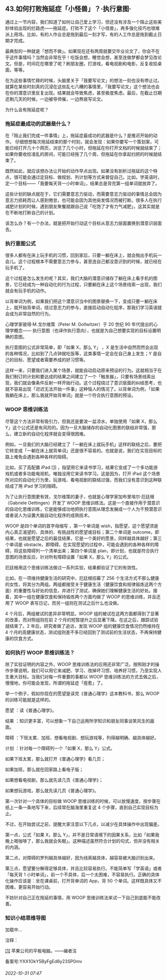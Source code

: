 ## 43.如何打败拖延症「小怪兽」？·执行意图·
通过上一节内容，我们知道了如何让自己爱上学习，但还没有涉及一个阻止这些美妙体验出现的拦路虎——拖延症。打败不了这个「小怪兽」，再多强化技巧也很难派上用场。比如，有的人作业总是拖到最后一刻才写，有的人工作总是拖到截止日期才完成。



最典型的一种就是「想而不做」。如果现在还有两周就要交毕业论文了，你会不在乎这件事情吗？当然会非常在乎！吃饭会想，睡觉会想，甚至连做梦都会梦见改论文。但是，时间花在哪里了呢？刷朋友圈，打游戏，看电视剧和电影，反复收拾桌面，等等。



在为这些事情忙碌的时候，头脑里关于「我要写论文」的想法一刻也没有停止过。就算在某些时刻真的沉浸在这些乱七八糟的事情里，「我要写论文」这个想法也会在你的潜意识里反复出现。结果就会导致焦虑，甚至极度焦虑。最后，在截止日期还剩几天的时候，一边被导师催，一边熬夜写论文。



为什么会有拖延症呢？



### 拖延症最成功的武器是什么？


在「阻止我们完成一件事情」上，拖延症最成功的武器是什么？是推迟开始的动作。
 仔细想想每次拖延结束的那个时刻，就会发现：如果你要写一个策划案，可能已经打开几十个网页，浏览了几个小时，但拖延在你打开文档的时候就结束了；如果你要收拾凌乱的房间，可能已经拖了几个周，但拖延在你拿起扫把的时候就结束了。



既然如此，就应该想办法让开始的动作早点出现。如果没有剖析过拖延的这个特点，很可能会通过定目标、做规划、列计划等方式来督促自己。比如，学英语时，定一个目标——「我要每天背一小时单词」，结果总是背完第一组单词就放弃了。



这些计划的缺点就在于，它们需要意志力驱动，而需要意志力驱动的事情总会因为意志力损耗而让人感到倦怠，也可能会因为其他突发情况而被打断。很多人在执行减肥计划的时候，遇到朋友聚餐就跟自己说「吃饱了才有力气减肥」，这其实就是在不断地打断自己的计划。



该怎么办？有一个办法，就是把开始行动这个目标从意志力层面置换到潜意识层面去。



### 执行意图公式


很多人都有在床上玩手机的习惯，回到家后，只要一躺在床上，就会掏出手机玩一会儿。这个过程根本不需要意志力参与，甚至连自己都没意识到的时候，就已经在玩手机了。



这个过程是怎么发生的呢？其实，我们大脑的潜意识储存了躺在床上看手机的图景，它已经成为一种自动化的行为过程，只要躺在床上这个场景线索一出现，我们就会有玩手机的动作。



以背单词为例，如果我们把这个潜意识当中的图景替换一下，变成只要一躺在床上，就开始背单词，绕过意志力的参与，直接启动自动化程序，那我们学习英语就会成为非常自然的行为。



心理学家彼得·M.戈尔维策（Peter M. Gollwitzer）于 20 世纪 90 年代提出的心理学概念——
 执行意图（也译作执行意向），也就是为自己想要实现的目标设置明确的意图。
 



执行意图的公式非常简单，即「如果 X，那么 Y」
 ，X 是生活中自然而然会出现的各种情况，比如到了几点钟就吃饭等，这类事情一定会在自己身上发生；Y 是自己的目标、愿望或者需要养成的好习惯等。



这样一来，只要我们进入某个场景，就能自动启动原来预设的行为。这就相当于在我们制订的计划和要达成的结果之间建立了一个「触发器」，只要有场景线索出现，我们就会像条件反射一样开始行动。这个过程绕过了意识层面的纠结思考，也就不容易出现「迟迟无法开始一件事」这种恼人的情况了。以背单词为例，「如果我躺在床上，那么我就开始背单词」就是一个符合执行意图的预设。



### WOOP 思维训练法


尽管这个方法非常有吸引力，但我还是要泼一盆凉水，单独使用「如果 X，那么 Y」这个公式还是有风险的。因为一旦大脑储存的自动化图景的联结非常强，那么，建立新的自动化程序就会变得很困难。



例如，一旦我们的大脑已经建立了「一躺在床上就玩手机」这样的联结之后，要把它转变成「一躺在床上就背单词」还是很不容易的。也就是说，我们在实现目标的路上难免会遇到各种各样的阻碍。



比如，买了高配置 iPad
  [[1]](#notef1) ，指望用它来读书学习，结果它变成了一个多功能游戏机或者多功能电视机，唯独没用它来读书学习。这是因为，打开 iPad 这个场景所对应的自动化行为里，玩游戏、看电视剧的联结过强，而我们没有意识到这种联结成了用 iPad 学习的阻碍。



为了让执行意图更有效，戈尔维策的妻子，也就是心理学家加布里埃尔·厄廷根（Gabriele Oettingen）开发了 WOOP 思维训练法。这是一个直接作用于潜意识的自动化思维训练，它是能够成功地把执行意图从理念发展成一个人为干预潜意识或者说人为设置大脑自动化程序的成熟技术。



WOOP 是四个单词的首字母缩写
 ，第一个单词是 wish，指愿望，这个愿望须是内心真正渴望的、具体的、有挑战性的愿望或目标；第二个单词是 outcome，即结果，也就是愿望之后的最佳结果，它是一个美好的愿景，同样越具体越好；第三个单词是 obstacle，即障碍，在实现愿望的过程中，可能会遇到的各种各样的障碍，将这些障碍列一个清单出来；第四个单词是 plan，即计划，也就是符合执行意图的场景反应，针对所有障碍设置「如果 X，那么 Y」的公式。



厄廷根用这个思维训练法做过一系列实验，结果都验证了它的有效性。



比如，在一项维持健康生活的研究中，厄廷根招募了 256 个生活方式不那么健康的女性，将其分为两组。两组都接受关于健康生活（健康饮食和规律锻炼这两个方面）的重要性与好处的信息，并进行了测试，确保她们理解健康生活的好处。接着，其中一组在健康饮食和保持锻炼两个方面均做了 WOOP 的思维训练，并且还用了 WOOP 表写日记，而另一组则在测试之后什么也没做。



4 个月后，两组被试的差异非常明显。WOOP 组的被试在这两方面都得到了显著的改善，而对照组则在前 2 个月的短暂提升之后显著下降。在这之后，跟踪试验就结束了。2 年后，研究者做了追访，发现 WOOP 组的健康饮食情况仍然维持在 4 个月的高健康状态，测试组则差不多已经回到了测试前的生活状态，不再保持健康的饮食方式。



### 如何执行 WOOP 思维训练法？


除了实验证明的内容之外，WOOP 思维训练法的应用还非常广泛。按照刚才的操作步骤说明，我们可以用它来减肥、学习、改掉坏习惯、培养好习惯，乃至实现人生重大目标。当我们对每一件重要的事都以 WOOP 思维训练法的方式去做之后，慢慢地，你可能会发现，所谓的拖延症「痊愈」了。



举一个例子，假如你现在的愿望是读完《普通心理学》这本教科书，那么 WOOP 的训练可能就是这样的。



愿望
 ：读《普通心理学》。



结果
 ：知识更丰富，可以想象一下自己运用所学知识和朋友同事谈笑风生的画面。



障碍
 ：下班太累、加班、想看电视剧、想玩游戏等，列得越明确、越具体越好。



计划
 ：针对每一个障碍列一个「如果 X，那么 Y」公式。



如果下班太累，那么就打开《普通心理学》看几页；



如果加班，那么就在回家路上看电子版；



如果想看电视剧，那么就先读几页《普通心理学》；



如果想玩游戏，那么就先读几页《普通心理学》。



第一次针对一个具体的目标做 WOOP 思维训练的时候，可以放慢速度，按步骤在纸上一条一条地写下来，后续常在脑海里重复这 4 个步骤，直到自己实现目标为止。



不过，在开始尝试之前，提醒大家注意以下几点，以减少在具体操作中出现偏差。



第一点，公式「如果 X，那么 Y」，并不是日常语境下的因果关系，比如「如果我晚上喝咖啡了，那么我就会失眠」。这种描述虽然符合计划的句式，但并没有相关的内涵。



第二点，对障碍的罗列越具体越好，因为线索越具体，越容易被大脑识别出来。



第三点，愿望要分解得足够具体，并且比较容易执行。不能简单写「学英语」或者「每天背 1 小时单词」，前一个不具体，后一个太困难，不容易执行。正确的具体化操作应该是：坐在课桌前，打开背单词的 App，背 50 个单词。这样既具体又不困难，更容易开始行动。



不妨针对自己正在拖延的事情，用 WOOP 思维训练法来试一下自己到底能不能改善。



### 知识小结思维导图


![]()加载中...

注释：



[[1]](#note1) 苹果公司的平板电脑。——编者注



备案号:YXX1OkY5ByFgEd6y23SP0mv


###### 2022-10-31 07:47
